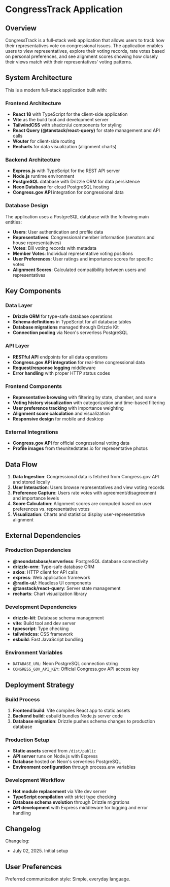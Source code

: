 # CongressTrack Application

## Overview

CongressTrack is a full-stack web application that allows users to track how their representatives vote on congressional issues. The application enables users to view representatives, explore their voting records, rate votes based on personal preferences, and see alignment scores showing how closely their views match with their representatives' voting patterns.

## System Architecture

This is a modern full-stack application built with:

### Frontend Architecture
- **React 18** with TypeScript for the client-side application
- **Vite** as the build tool and development server
- **TailwindCSS** with shadcn/ui components for styling
- **React Query (@tanstack/react-query)** for state management and API calls
- **Wouter** for client-side routing
- **Recharts** for data visualization (alignment charts)

### Backend Architecture
- **Express.js** with TypeScript for the REST API server
- **Node.js** runtime environment
- **PostgreSQL** database with Drizzle ORM for data persistence
- **Neon Database** for cloud PostgreSQL hosting
- **Congress.gov API** integration for congressional data

### Database Design
The application uses a PostgreSQL database with the following main entities:
- **Users**: User authentication and profile data
- **Representatives**: Congressional member information (senators and house representatives)
- **Votes**: Bill voting records with metadata
- **Member Votes**: Individual representative voting positions
- **User Preferences**: User ratings and importance scores for specific votes
- **Alignment Scores**: Calculated compatibility between users and representatives

## Key Components

### Data Layer
- **Drizzle ORM** for type-safe database operations
- **Schema definitions** in TypeScript for all database tables
- **Database migrations** managed through Drizzle Kit
- **Connection pooling** via Neon's serverless PostgreSQL

### API Layer
- **RESTful API** endpoints for all data operations
- **Congress.gov API integration** for real-time congressional data
- **Request/response logging** middleware
- **Error handling** with proper HTTP status codes

### Frontend Components
- **Representative browsing** with filtering by state, chamber, and name
- **Voting history visualization** with categorization and time-based filtering
- **User preference tracking** with importance weighting
- **Alignment score calculation** and visualization
- **Responsive design** for mobile and desktop

### External Integrations
- **Congress.gov API** for official congressional voting data
- **Profile images** from theunitedstates.io for representative photos

## Data Flow

1. **Data Ingestion**: Congressional data is fetched from Congress.gov API and stored locally
2. **User Interaction**: Users browse representatives and view voting records
3. **Preference Capture**: Users rate votes with agreement/disagreement and importance levels
4. **Score Calculation**: Alignment scores are computed based on user preferences vs. representative votes
5. **Visualization**: Charts and statistics display user-representative alignment

## External Dependencies

### Production Dependencies
- **@neondatabase/serverless**: PostgreSQL database connectivity
- **drizzle-orm**: Type-safe database ORM
- **axios**: HTTP client for API calls
- **express**: Web application framework
- **@radix-ui/**: Headless UI components
- **@tanstack/react-query**: Server state management
- **recharts**: Chart visualization library

### Development Dependencies
- **drizzle-kit**: Database schema management
- **vite**: Build tool and dev server
- **typescript**: Type checking
- **tailwindcss**: CSS framework
- **esbuild**: Fast JavaScript bundling

### Environment Variables
- `DATABASE_URL`: Neon PostgreSQL connection string
- `CONGRESS_GOV_API_KEY`: Official Congress.gov API access key

## Deployment Strategy

### Build Process
1. **Frontend build**: Vite compiles React app to static assets
2. **Backend build**: esbuild bundles Node.js server code
3. **Database migration**: Drizzle pushes schema changes to production database

### Production Setup
- **Static assets** served from `/dist/public`
- **API server** runs on Node.js with Express
- **Database** hosted on Neon's serverless PostgreSQL
- **Environment configuration** through process.env variables

### Development Workflow
- **Hot module replacement** via Vite dev server
- **TypeScript compilation** with strict type checking
- **Database schema evolution** through Drizzle migrations
- **API development** with Express middleware for logging and error handling

## Changelog

Changelog:
- July 02, 2025. Initial setup

## User Preferences

Preferred communication style: Simple, everyday language.